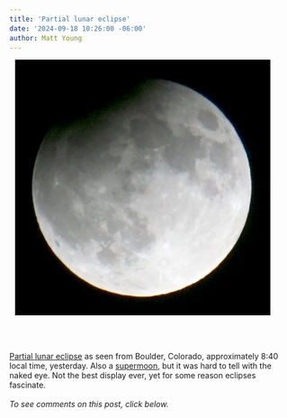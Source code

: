 ```yaml
---
title: 'Partial lunar eclipse'
date: '2024-09-18 10:26:00 -06:00'
author: Matt Young
---
```


<figure class="on-the-left-side" style="margin-top: 10px; margin-right: 40px; margin-bottom: 10px; margin-left: 10px;">
<img src="/uploads/2024/DSC05907_Partial_Eclipse.jpg" alt="Partial eclipse"/>
<figcaption>
</figcaption>
</figure><br/><br/><br/>
<a href="https://www.timeanddate.com/eclipse/in/usa/boulder?iso=20240918">Partial lunar eclipse</a> as seen from Boulder, Colorado, approximately 8:40 local time, yesterday. Also a <a href="https://www.space.com/harvest-moon-supermoon-lunar-eclipse-september-photos">supermoon</a>, but it was hard to tell with the naked eye. Not the best display ever, yet for some reason eclipses fascinate.<br/><br/>
<i>To see comments on this post, click below.</i>
<!--more-->
